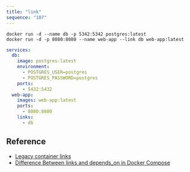 ```yaml
---
title: "link"
sequence: "107"
---
```


```text
docker run -d --name db -p 5342:5342 postgres:latest 
docker run -d -p 8080:8080 --name web-app --link db web-app:latest
```

```yaml
services:
  db:
    image: postgres:latest
    environment:
      - POSTGRES_USER=postgres
      - POSTGRES_PASSWORD=postgres
    ports:
      - 5432:5432
  web-app:
    images: web-app:latest
    ports:
      - 8080:8080
    links:
      - db
```

## Reference

- [Legacy container links](https://docs.docker.com/network/links/)
- [Difference Between links and depends_on in Docker Compose](https://www.baeldung.com/ops/docker-compose-links-depends-on)
